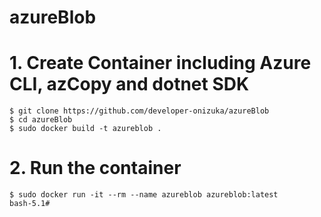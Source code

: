 # azureBlob

# 1. Create Container including Azure CLI, azCopy and dotnet SDK
```
$ git clone https://github.com/developer-onizuka/azureBlob
$ cd azureBlob
$ sudo docker build -t azureblob .
```

# 2. Run the container
```
$ sudo docker run -it --rm --name azureblob azureblob:latest
bash-5.1# 
```
